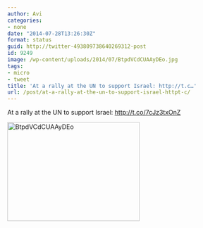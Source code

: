 ```yaml
---
author: Avi
categories:
- none
date: "2014-07-28T13:26:30Z"
format: status
guid: http://twitter-493809738640269312-post
id: 9249
image: /wp-content/uploads/2014/07/BtpdVCdCUAAyDEo.jpg
tags:
- micro
- tweet
title: 'At a rally at the UN to support Israel: http://t.c…'
url: /post/at-a-rally-at-the-un-to-support-israel-httpt-c/
---
```

At a rally at the UN to support Israel: http://t.co/7cJz3txOnZ

<img width="300" height="225" src="http://aviflax.com/wp-content/uploads/2014/07/BtpdVCdCUAAyDEo.jpg" class="attachment-medium" alt="BtpdVCdCUAAyDEo" />